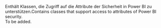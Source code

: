 <Namespace Name="Microsoft.PowerBI.Security">
  <Docs>
    <summary><span data-ttu-id="cd694-101">Enthält Klassen, die Zugriff auf die Attribute der Sicherheit in Power BI zu unterstützen.</span><span class="sxs-lookup"><span data-stu-id="cd694-101">Contains classes that support access to attributes of Power BI security.</span></span></summary> 
    <remarks>To be added.</remarks>
  </Docs>
</Namespace>
